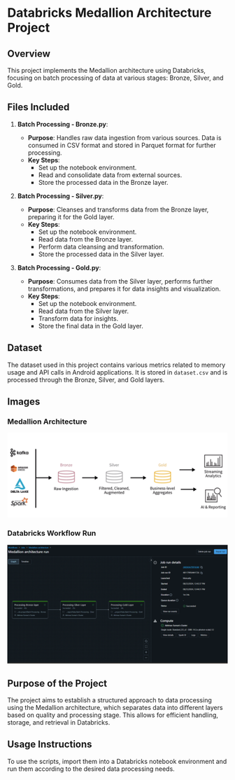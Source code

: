 # Databricks Medallion Architecture Project

## Overview
This project implements the Medallion architecture using Databricks, focusing on batch processing of data at various stages: Bronze, Silver, and Gold.

## Files Included

1. **Batch Processing - Bronze.py**: 
   - **Purpose**: Handles raw data ingestion from various sources. Data is consumed in CSV format and stored in Parquet format for further processing.
   - **Key Steps**:
     - Set up the notebook environment.
     - Read and consolidate data from external sources.
     - Store the processed data in the Bronze layer.

2. **Batch Processing - Silver.py**:
   - **Purpose**: Cleanses and transforms data from the Bronze layer, preparing it for the Gold layer.
   - **Key Steps**:
     - Set up the notebook environment.
     - Read data from the Bronze layer.
     - Perform data cleansing and transformation.
     - Store the processed data in the Silver layer.

3. **Batch Processing - Gold.py**:
   - **Purpose**: Consumes data from the Silver layer, performs further transformations, and prepares it for data insights and visualization.
   - **Key Steps**:
     - Set up the notebook environment.
     - Read data from the Silver layer.
     - Transform data for insights.
     - Store the final data in the Gold layer.

## Dataset
The dataset used in this project contains various metrics related to memory usage and API calls in Android applications. It is stored in `dataset.csv` and is processed through the Bronze, Silver, and Gold layers.

## Images

### Medallion Architecture
![Medallion Architecture](Medallion-Architecture.png)

### Databricks Workflow Run
![Databricks Workflow Run](Databricks-Workflow-run.png)

## Purpose of the Project
The project aims to establish a structured approach to data processing using the Medallion architecture, which separates data into different layers based on quality and processing stage. This allows for efficient handling, storage, and retrieval in Databricks.

## Usage Instructions
To use the scripts, import them into a Databricks notebook environment and run them according to the desired data processing needs.

